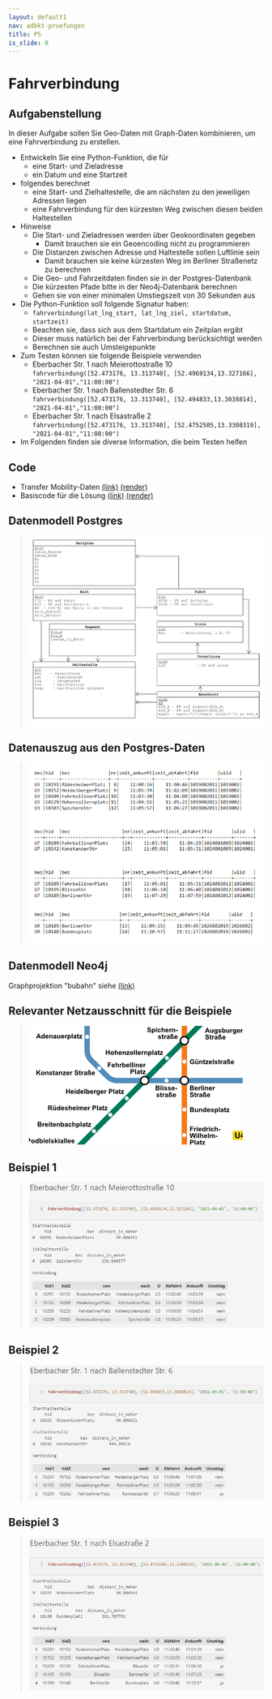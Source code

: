 ```yaml
---
layout: default1
nav: adbkt-pruefungen
title: P5
is_slide: 0
---
```


# Fahrverbindung

## Aufgabenstellung
In dieser Aufgabe sollen Sie Geo-Daten mit Graph-Daten kombinieren, um eine Fahrverbindung zu erstellen.

- Entwickeln Sie eine Python-Funktion, die für
  - eine Start- und Zieladresse
  - ein Datum und eine Startzeit
- folgendes berechnet
  - eine Start- und Zielhaltestelle, die am nächsten zu den jeweiligen Adressen liegen
  - eine Fahrverbindung für den kürzesten Weg zwischen diesen beiden Haltestellen
- Hinweise
  - Die Start- und Zieladressen werden über Geokoordinaten gegeben
    - Damit brauchen sie ein Geoencoding nicht zu programmieren
  - Die Distanzen zwischen Adresse und Haltestelle sollen Luftlinie sein
    - Damit brauchen sie keine kürzesten Weg im Berliner Straßenetz zu berechnen
  - Die Geo- und Fahrzeitdaten finden sie in der Postgres-Datenbank
  - Die kürzesten Pfade bitte in der Neo4j-Datenbank berechnen
  - Gehen sie von einer minimalen Umstiegszeit von 30 Sekunden aus
- Die Python-Funktion soll folgende Signatur haben:
  - `fahrverbindung(lat_lng_start, lat_lng_ziel, startdatum, startzeit)`
  - Beachten sie, dass sich aus dem Startdatum ein Zeitplan ergibt
  - Dieser muss natürlich bei der Fahrverbindung berücksichtigt werden
  - Berechnen sie auch Umsteigepunkte
- Zum Testen können sie folgende Beispiele verwenden
  - Eberbacher Str. 1 nach Meierottostraße 10<br>
    `fahrverbindung([52.473176, 13.313740], [52.4969134,13.327166], "2021-04-01","11:00:00")`
  - Eberbacher Str. 1 nach Ballenstedter Str. 6<br>
    `fahrverbindung([52.473176, 13.313740], [52.494833,13.3038814], "2021-04-01","11:00:00")`
  - Eberbacher Str. 1 nach Elsastraße 2<br>
    `fahrverbindung([52.473176, 13.313740], [52.4752505,13.3308319], "2021-04-01","11:00:00")`
- Im Folgenden finden sie diverse Information, die beim Testen helfen

## Code
- Transfer Mobility-Daten 
[(link)](/home/lv/adbkt/a-ipynb/neo4j-fill-mobility.ipynb) 
[(render)](https://github.com/ic-htw/ic-htw.github.io/blob/master/home/lv/adbkt/a-ipynb/neo4j-fill-mobility.ipynb)
- Basiscode für die Lösung 
[(link)](/home/lv/adbkt/a-ipynb/shed.ipynb) 
[(render)](https://github.com/ic-htw/ic-htw.github.io/blob/master/home/lv/adbkt/a-ipynb/shed.ipynb)


## Datenmodell Postgres
> ![Bild](/home/lv/adbkt/a/shed/bubahn-modell.png)


## Datenauszug aus den Postgres-Daten
> ![Bild](/home/lv/adbkt/a/shed/daten.png)


## Datenmodell Neo4j
Graphprojektion "bubahn" siehe [(link)](/home/lv/adbkt/uebungen/gds.html#graphprojektion)

## Relevanter Netzausschnitt für die Beispiele
> ![Bild](/home/lv/adbkt/a/shed/netzausschnitt.png)

## Beispiel 1
> ![Bild](/home/lv/adbkt/a/shed/verbindung1.png)


## Beispiel 2
> ![Bild](/home/lv/adbkt/a/shed/verbindung2.png)


## Beispiel 3
> ![Bild](/home/lv/adbkt/a/shed/verbindung3.png)